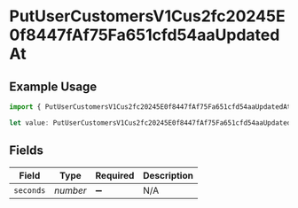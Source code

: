 # PutUserCustomersV1Cus2fc20245E0f8447fAf75Fa651cfd54aaUpdatedAt

## Example Usage

```typescript
import { PutUserCustomersV1Cus2fc20245E0f8447fAf75Fa651cfd54aaUpdatedAt } from "@dhaba/safepay-ts/models/operations";

let value: PutUserCustomersV1Cus2fc20245E0f8447fAf75Fa651cfd54aaUpdatedAt = {};
```

## Fields

| Field              | Type               | Required           | Description        |
| ------------------ | ------------------ | ------------------ | ------------------ |
| `seconds`          | *number*           | :heavy_minus_sign: | N/A                |